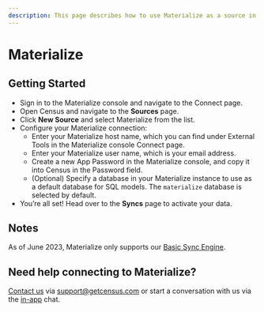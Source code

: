 ```yaml
---
description: This page describes how to use Materialize as a source in Census.
---
```


# Materialize

## Getting Started <a href="#getting-started" id="getting-started"></a>

* Sign in to the Materialize console and navigate to the Connect page.
* Open Census and navigate to the **Sources** page.
* Click **New Source** and select Materialize from the list.
* Configure your Materialize connection:
  * Enter your Materialize host name, which you can find under External Tools in the Materialize console Connect page.
  * Enter your Materialize user name, which is your email address.
  * Create a new App Password in the Materialize console, and copy it into Census in the Password field.
  * (Optional) Specify a database in your Materialize instance to use as a default database for SQL models. The `materialize` database is selected by default.
* You’re all set! Head over to the **Syncs** page to activate your data.

## Notes

As of June 2023, Materialize only supports our [Basic Sync Engine](overview.md#sync-engines).

## Need help connecting to Materialize?

[Contact us](mailto:support@getcensus.com) via support@getcensus.com or start a conversation with us via the [in-app](https://app.getcensus.com) chat.
